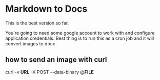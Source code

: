 # Markdown to Docs
This is the best version so far.

You're going to need some google account to work with and configure application credentials.
Best thing is to run this as a cron job and it will convert images to docx

## how to send an image with curl
curl -v **URL** -X POST --data-binary @**FILE**
